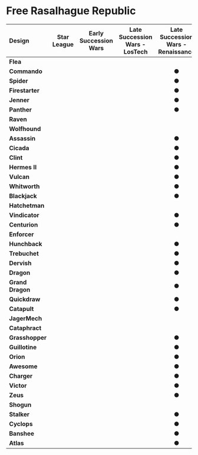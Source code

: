# Free Rasalhague Republic

| Design | Star League | Early Succession Wars | Late Succession Wars - LosTech | Late Succession Wars - Renaissance | Clan Invasion | Civil War | Jihad | Early Republic | Late Republic | Dark Ages |
| :--- | :---: | :---: | :---: | :---: | :---: | :---: | :---: | :---: | :---: | :---: |
| **Flea** |     |     |     |     |     |     |     |     |     |     |
| **Commando** |     |     |     |  ●  |  ●  |  ●  |  ●  |     |     |     |
| **Spider** |     |     |     |  ●  |  ●  |  ●  |  ●  |     |     |     |
| **Firestarter** |     |     |     |  ●  |  ●  |  ●  |  ●  |     |     |     |
| **Jenner** |     |     |     |  ●  |  ●  |  ●  |  ●  |     |     |     |
| **Panther** |     |     |     |  ●  |  ●  |  ●  |  ●  |     |     |     |
| **Raven** |     |     |     |     |     |     |     |     |     |     |
| **Wolfhound** |     |     |     |     |  ●  |  ●  |  ●  |     |     |     |
| **Assassin** |     |     |     |  ●  |  ●  |  ●  |  ●  |     |     |     |
| **Cicada** |     |     |     |  ●  |  ●  |  ●  |  ●  |     |     |     |
| **Clint** |     |     |     |  ●  |  ●  |  ●  |  ●  |     |     |     |
| **Hermes II** |     |     |     |  ●  |  ●  |  ●  |  ●  |     |     |     |
| **Vulcan** |     |     |     |  ●  |  ●  |  ●  |  ●  |     |     |     |
| **Whitworth** |     |     |     |  ●  |  ●  |     |     |     |     |     |
| **Blackjack** |     |     |     |  ●  |  ●  |  ●  |  ●  |     |     |     |
| **Hatchetman** |     |     |     |     |  ●  |  ●  |  ●  |     |     |     |
| **Vindicator** |     |     |     |  ●  |  ●  |  ●  |  ●  |     |     |     |
| **Centurion** |     |     |     |  ●  |  ●  |  ●  |  ●  |     |     |     |
| **Enforcer** |     |     |     |     |     |     |     |     |     |     |
| **Hunchback** |     |     |     |  ●  |  ●  |  ●  |  ●  |     |     |     |
| **Trebuchet** |     |     |     |  ●  |  ●  |  ●  |  ●  |     |     |     |
| **Dervish** |     |     |     |  ●  |  ●  |  ●  |  ●  |     |     |     |
| **Dragon** |     |     |     |  ●  |  ●  |  ●  |  ●  |     |     |     |
| **Grand Dragon** |     |     |     |  ●  |  ●  |  ●  |  ●  |     |     |     |
| **Quickdraw** |     |     |     |  ●  |  ●  |  ●  |  ●  |     |     |     |
| **Catapult** |     |     |     |  ●  |  ●  |  ●  |  ●  |     |     |     |
| **JagerMech** |     |     |     |     |  ●  |  ●  |  ●  |     |     |     |
| **Cataphract** |     |     |     |     |     |     |     |     |     |     |
| **Grasshopper** |     |     |     |  ●  |  ●  |  ●  |  ●  |     |     |     |
| **Guillotine** |     |     |     |  ●  |  ●  |  ●  |  ●  |     |     |     |
| **Orion** |     |     |     |  ●  |  ●  |  ●  |  ●  |     |     |     |
| **Awesome** |     |     |     |  ●  |  ●  |  ●  |  ●  |     |     |     |
| **Charger** |     |     |     |  ●  |  ●  |  ●  |  ●  |     |     |     |
| **Victor** |     |     |     |  ●  |  ●  |  ●  |  ●  |     |     |     |
| **Zeus** |     |     |     |  ●  |  ●  |  ●  |  ●  |     |     |     |
| **Shogun** |     |     |     |     |     |     |     |     |     |     |
| **Stalker** |     |     |     |  ●  |  ●  |  ●  |  ●  |     |     |     |
| **Cyclops** |     |     |     |  ●  |  ●  |  ●  |  ●  |     |     |     |
| **Banshee** |     |     |     |  ●  |  ●  |  ●  |  ●  |     |     |     |
| **Atlas** |     |     |     |  ●  |  ●  |  ●  |  ●  |     |     |     |

